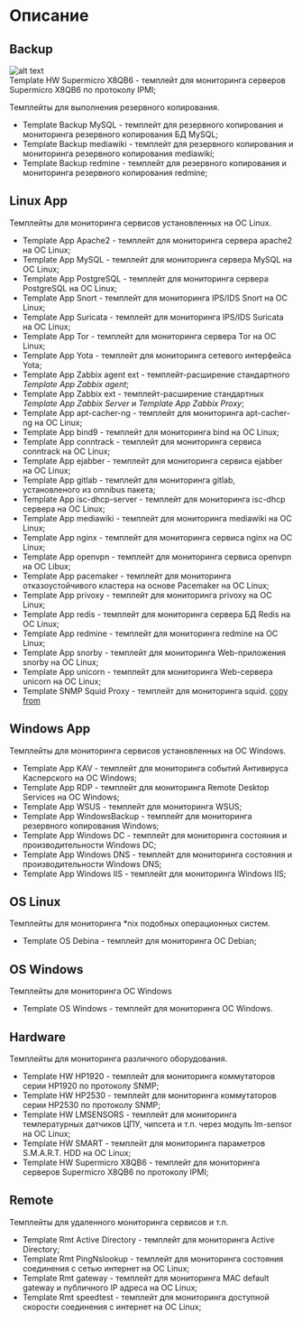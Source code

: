 # Описание
## Backup
![alt text](https://img.alicdn.com/imgextra/i4/T1ux1mXbB0XXcQC8k._113240.jpg)  
Template HW Supermicro X8QB6 - темплейт для мониторинга серверов Supermicro X8QB6 по протоколу IPMI;

Темплейты для выполнения резервного копирования.
- Template Backup MySQL - темплейт для резервного копирования и мониторинга резервного копирования БД MySQL;
- Template Backup mediawiki - темплейт для резервного копирования и мониторинга резервного копирования mediawiki;
- Template Backup redmine - темплейт для резервного копирования и мониторинга резервного копирования redmine;

## Linux App

Темплейты для мониторинга сервисов установленных на ОС Linux.
- Template App Apache2 - темплейт для мониторинга сервера apache2 на ОС Linux;
- Template App MySQL - темплейт для мониторинга сервера MySQL на ОС Linux;
- Template App PostgreSQL - темплейт для мониторинга сервера PostgreSQL на ОС Linux;
- Template App Snort - темплейт для мониторинга IPS/IDS Snort на ОС Linux;
- Template App Suricata - темплейт для мониторинга IPS/IDS Suricata на OC Linux;
- Template App Tor - темплейт для мониторинга сервера Tor на ОС Linux;
- Template App Yota - темплейт для мониторинга сетевого интерфейса Yota;
- Template App Zabbix agent ext - темплейт-расширение стандартного *Template App Zabbix agent*;
- Template App Zabbix ext - темплейт-расширение стандартных *Template App Zabbix Server* и *Template App Zabbix Proxy*;
- Template App apt-cacher-ng - темплейт для мониторинга apt-cacher-ng на ОС Linux;
- Template App bind9 - темплейт для мониторинга bind на ОС Linux;
- Template App conntrack - темплейт для мониторинга сервиса conntrack на ОС Linux;
- Template App ejabber - темплейт для мониторинга сервиса ejabber на ОС Linux;
- Template App gitlab - темплейт для мониторинга gitlab, установленого из omnibus пакета;
- Template App isc-dhcp-server - темплейт для мониторинга isc-dhcp сервера на OC Linux;
- Template App mediawiki - темплейт для мониторинга mediawiki на ОС Linux;
- Template App nginx - темплейт для мониторинга сервиса nginx на ОС Linux;
- Template App openvpn - темплейт для мониторинга сервиса openvpn на ОС Libux;
- Template App pacemaker - темплейт для мониторинга отказоустойчивого кластера на основе Pacemaker на ОС Linux;
- Template App privoxy - темплейт для мониторинга privoxy на ОС Linux;
- Template App redis - темплейт для мониторинга сервера БД Redis на ОС Linux;
- Template App redmine - темплейт для мониторинга redmine на ОС Linux;
- Template App snorby - темплейт для мониторинга Web-приложения snorby на ОС Linux;
- Template App unicorn - темплейт для мониторинга Web-сервера unicorn на ОС Linux;
- Template SNMP Squid Proxy - темплейт для мониторинга squid. [copy from](https://share.zabbix.com/index.php?option=com_mtree&task=att_download&link_id=281&cf_id=37)

## Windows App

Темплейты для мониторинга сервисов установленных на ОС Windows.
- Template App KAV - темплейт для мониторинга событий Антивируса Касперского на ОС Windows;
- Template App RDP - темплейт для мониторинга Remote Desktop Services на ОС Windows;
- Template App WSUS - темплейт для мониторинга WSUS;
- Template App WindowsBackup - темплейт для мониторинга резервного копирования Windows;
- Template App Windows DC - темплейт для мониторинга состояния и производительности Windows DC;
- Template App Windows DNS - темплейт для мониторинга состояния и производительности Windows DNS;
- Template App Windows IIS - темплейт для мониторинга Windows IIS;

## OS Linux

Темплейты для мониторинга *nix подобных операционных систем.
- Template OS Debina - темплейт для мониторинга ОС Debian;

## OS Windows

Темплейты для мониторинга ОС Windows
- Template OS Windows - темплейт для мониторинга ОС Windows.

## Hardware

Темплейты для мониторинга различного оборудования.
- Template HW HP1920 - темплейт для мониторинга коммутаторов серии HP1920 по протоколу SNMP;
- Template HW HP2530 - темплейт для мониторинга коммутаторов серии HP2530 по протоколу SNMP;
- Template HW LMSENSORS - темплейт для мониторинга температурных датчиков ЦПУ, чипсета и т.п. через модуль lm-sensor на ОС Linux;
- Template HW SMART - темплейт для мониторинга параметров S.M.A.R.T. HDD на ОС Linux;
- Template HW Supermicro X8QB6 - темплейт для мониторинга серверов Supermicro X8QB6 по протоколу IPMI;

## Remote

Темплейты для удаленного мониторинга сервисов и т.п.
- Template Rmt Active Directory - темплейт для мониторинга Active Directory;
- Template Rmt PingNslookup - темплейт для мониторинга состояния соединения с сетью интернет на ОС Linux;
- Template Rmt gateway - темплейт для мониторинга MAC default gateway и публичного IP адреса на ОС Linux;
- Template Rmt speedtest - темплейт для мониторинга доступной скорости соединения с интернет на ОС Linux;
